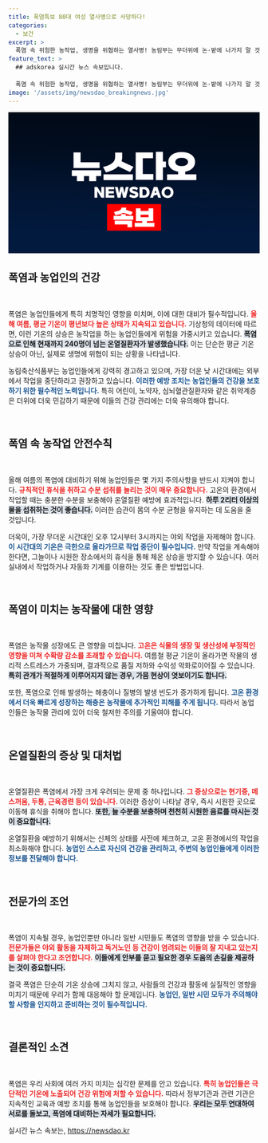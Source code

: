 ```yaml
---
title: 폭염특보 80대 여성 열사병으로 사망하다!
categories:
  - 보건
excerpt: >
  폭염 속 위험한 농작업, 생명을 위협하는 열사병! 농림부는 무더위에 논·밭에 나가지 말 것을 당부하며, 취약계층의 건강 관리 철저를 강조합니다. 이 여름을 안전하게 보내는 방법은? 클릭하여 확인해보세요!
feature_text: >
  ## adskorea 실시간 뉴스 속보입니다.

  폭염 속 위험한 농작업, 생명을 위협하는 열사병! 농림부는 무더위에 논·밭에 나가지 말 것을 당부하며, 취약계층의 건강 관리 철저를 강조합니다. 이 여름을 안전하게 보내는 방법은? 클릭하여 확인해보세요!
image: '/assets/img/newsdao_breakingnews.jpg'
---
```


<p><img src="/assets/img/newsdao_breakingnews.jpg" alt="adskorea 속보" /></p>

<h2 data-ke-size="size26">폭염과 농업인의 건강</h2>

<p data-ke-size="size16">&nbsp;</p>

<p>폭염은 농업인들에게 특히 치명적인 영향을 미치며, 이에 대한 대비가 필수적입니다. <b><span style="color: #ee2323;">올해 여름, 평균 기온이 평년보다 높은 상태가 지속되고 있습니다.</span></b> 기상청의 데이터에 따르면, 이런 기온의 상승은 농작업을 하는 농업인들에게 위험을 가중시키고 있습니다. <b><span style="background-color: #21538527;">폭염으로 인해 현재까지 240명이 넘는 온열질환자가 발생했습니다.</span></b> 이는 단순한 평균 기온 상승이 아닌, 실제로 생명에 위협이 되는 상황을 나타냅니다. </p>

<p>농림축산식품부는 농업인들에게 강력히 경고하고 있으며, 가장 더운 낮 시간대에는 외부에서 작업을 중단하라고 권장하고 있습니다. <b><span style="color: #1a5490;">이러한 예방 조치는 농업인들의 건강을 보호하기 위한 필수적인 노력입니다.</span></b> 특히 어린이, 노약자, 심뇌혈관질환자와 같은 취약계층은 더위에 더욱 민감하기 때문에 이들의 건강 관리에는 더욱 유의해야 합니다.</p>

<p data-ke-size="size16">&nbsp;</p>

<h2 data-ke-size="size26">폭염 속 농작업 안전수칙</h2>

<p data-ke-size="size16">&nbsp;</p>

<p>올해 여름의 폭염에 대비하기 위해 농업인들은 몇 가지 주의사항을 반드시 지켜야 합니다. <b><span style="color: #ee2323;">규칙적인 휴식을 취하고 수분 섭취를 늘리는 것이 매우 중요합니다.</span></b> 고온의 환경에서 작업할 때는 충분한 수분을 보충해야 온열질환 예방에 효과적입니다. <b><span style="background-color: #21538527;">하루 2리터 이상의 물을 섭취하는 것이 좋습니다.</span></b> 이러한 습관이 몸의 수분 균형을 유지하는 데 도움을 줄 것입니다.</p>

<p>더욱이, 가장 무더운 시간대인 오후 12시부터 3시까지는 야외 작업을 자제해야 합니다. <b><span style="color: #1a5490;">이 시간대의 기온은 극한으로 올라가므로 작업 중단이 필수입니다.</span></b> 만약 작업을 계속해야 한다면, 그늘이나 시원한 장소에서의 휴식을 통해 체온 상승을 방지할 수 있습니다. 여러 실내에서 작업하거나 자동화 기계를 이용하는 것도 좋은 방법입니다.</p>

<p data-ke-size="size16">&nbsp;</p>

<h2 data-ke-size="size26">폭염이 미치는 농작물에 대한 영향</h2>

<p data-ke-size="size16">&nbsp;</p>

<p>폭염은 농작물 성장에도 큰 영향을 미칩니다. <b><span style="color: #ee2323;">고온은 식물의 생장 및 생산성에 부정적인 영향을 미쳐 수확량 감소를 초래할 수 있습니다.</span></b> 여름철 평균 기온이 올라가면 작물의 생리적 스트레스가 가중되며, 결과적으로 품질 저하와 수익성 악화로이어질 수 있습니다. <b><span style="background-color: #21538527;">특히 관개가 적절하게 이루어지지 않는 경우, 가뭄 현상이 엿보이기도 합니다.</span></b> </p>

<p>또한, 폭염으로 인해 발생하는 해충이나 질병의 발생 빈도가 증가하게 됩니다. <b><span style="color: #1a5490;">고온 환경에서 더욱 빠르게 성장하는 해충은 농작물에 추가적인 피해를 주게 됩니다.</span></b> 따라서 농업인들은 농작물 관리에 있어 더욱 철저한 주의를 기울여야 합니다.</p>

<p data-ke-size="size16">&nbsp;</p>

<h2 data-ke-size="size26">온열질환의 증상 및 대처법</h2>

<p data-ke-size="size16">&nbsp;</p>

<p>온열질환은 폭염에서 가장 크게 우려되는 문제 중 하나입니다. <b><span style="color: #ee2323;">그 증상으로는 현기증, 메스꺼움, 두통, 근육경련 등이 있습니다.</span></b> 이러한 증상이 나타날 경우, 즉시 시원한 곳으로 이동해 휴식을 취해야 합니다. <b><span style="background-color: #21538527;">또한, 늘 수분을 보충하며 천천히 시원한 음료를 마시는 것이 중요합니다.</span></b> </p>

<p>온열질환을 예방하기 위해서는 신체의 상태를 사전에 체크하고, 고온 환경에서의 작업을 최소화해야 합니다. <b><span style="color: #1a5490;">농업인 스스로 자신의 건강을 관리하고, 주변의 농업인들에게 이러한 정보를 전달해야 합니다.</span></b> </p>

<p data-ke-size="size16">&nbsp;</p>

<h2 data-ke-size="size26">전문가의 조언</h2>

<p data-ke-size="size16">&nbsp;</p>

<p>폭염이 지속될 경우, 농업인뿐만 아니라 일반 시민들도 폭염의 영향을 받을 수 있습니다. <b><span style="color: #ee2323;">전문가들은 야외 활동을 자제하고 독거노인 등 건강이 염려되는 이들의 잘 지내고 있는지를 살펴야 한다고 조언합니다.</span></b> <b><span style="background-color: #21538527;">이들에게 안부를 묻고 필요한 경우 도움의 손길을 제공하는 것이 중요합니다.</span></b> </p>

<p>결국 폭염은 단순히 기온 상승에 그치지 않고, 사람들의 건강과 활동에 실질적인 영향을 미치기 때문에 우리가 함께 대응해야 할 문제입니다. <b><span style="color: #1a5490;">농업인, 일반 시민 모두가 주의해야 할 사항을 인지하고 준비하는 것이 필수적입니다.</span></b></p>

<p data-ke-size="size16">&nbsp;</p>

<h2 data-ke-size="size26">결론적인 소견</h2>

<p data-ke-size="size16">&nbsp;</p>

<p>폭염은 우리 사회에 여러 가지 미치는 심각한 문제를 안고 있습니다. <b><span style="color: #ee2323;">특히 농업인들은 극단적인 기온에 노출되어 건강 위험에 처할 수 있습니다.</span></b> 따라서 정부기관과 관련 기관은 지속적인 교육과 예방 조치를 통해 농업인들을 보호해야 합니다. <b><span style="background-color: #21538527;">우리는 모두 연대하여 서로를 돌보고, 폭염에 대비하는 자세가 필요합니다.</span></b> </p>
실시간 뉴스 속보는, <a href="https://newsdao.kr" rel="dofollow">https://newsdao.kr</a>


